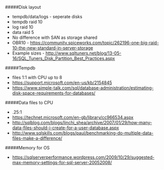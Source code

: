 #####Disk layout
* tempdb/data/logs - seperate disks
* tempdb raid 10
* log raid 10
* data raid 5
* No difference with SAN as storage shared
* OBR10 - https://community.spiceworks.com/topic/262196-one-big-raid-10-the-new-standard-in-server-storage
* Example sizes - http://www.sqltuners.net/blog/13-05-16/SQL_Tuners_Disk_Partition_Best_Practices.aspx

#####Tempdb
* files 1:1 with CPU up to 8
* https://support.microsoft.com/en-us/kb/2154845
* https://www.simple-talk.com/sql/database-administration/estimating-disk-space-requirements-for-databases/

#####Data files to CPU
* .25:1 
* https://technet.microsoft.com/en-gb/library/cc966534.aspx
* http://sqlblog.com/blogs/linchi_shea/archive/2007/01/29/how-many-data-files-should-i-create-for-a-user-database.aspx
* http://www.sqlskills.com/blogs/paul/benchmarking-do-multiple-data-files-make-a-difference/

#####Memory for OS
* https://sqlserverperformance.wordpress.com/2009/10/29/suggested-max-memory-settings-for-sql-server-20052008/
